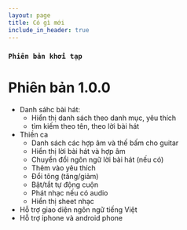 ```yaml
---
layout: page
title: Có gì mới
include_in_header: true
---
```


### `Phiên bản khởi tạp`
# **Phiên bản 1.0.0**
- Danh sáhc bài hát:
   - Hiển thị danh sách theo danh mục, yêu thích
   - tìm kiếm theo tên, theo lời bài hát
- Thiền ca 
   - Danh sách các hợp âm và thế bấm cho guitar
   - Hiển thị lời bài hát và hợp âm
   - Chuyển đổi ngôn ngữ lời bài hát (nếu có)
   - Thêm vào yêu thích
   - Đổi tông (tăng/giảm)
   - Bật/tắt tự động cuộn
   - Phát nhạc nếu có audio
   - Hiển thị sheet nhạc
- Hỗ trợ giao diện ngôn ngữ tiếng Việt
- Hỗ trợ iphone và android phone
<br>
